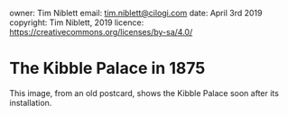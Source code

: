 owner: Tim Niblett
email: tim.niblett@cilogi.com
date: April 3rd 2019
copyright: Tim Niblett, 2019
licence: https://creativecommons.org/licenses/by-sa/4.0/

# The Kibble Palace in 1875

This image, from an old postcard, shows the Kibble Palace soon after
its installation.